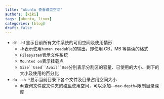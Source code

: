```yaml
---
title: "ubuntu 查看磁盘空间"
authors: [kiki]
tags: [ubuntu, linux]
categories: [blog]
draft: false
---
```


- `df -hl`显示目前所有文件系统的可用空间及使用情形
  - `-h`表示使用`human readable`的输出，即使用 GB，MB 等易读的格式
  - `Filesystem`表示文件系统
  - `Mounted on`表示挂载点
  - `Size``Used``Avail``Use`分别表示分割区的容量、已使用的大小、剩下的大小及使用的百分比
- `du -sh *`显示当前目录下各个文件及目录占用空间大小
  - `du`查询文件或文件夹的磁盘使用空间，可以添加`--max-depth=`限制目录深度
